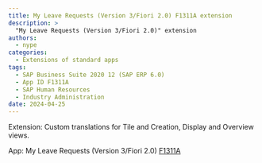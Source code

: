 ```yaml
---
title: My Leave Requests (Version 3/Fiori 2.0) F1311A extension
description: >
  "My Leave Requests (Version 3/Fiori 2.0)" extension
authors:
  - nype
categories:
  - Extensions of standard apps
tags:
  - SAP Business Suite 2020 12 (SAP ERP 6.0)
  - App ID F1311A
  - SAP Human Resources
  - Industry Administration
date: 2024-04-25
---
```


<!-- more -->

Extension: Custom translations for Tile and Creation, Display and Overview views.

App: My Leave Requests (Version 3/Fiori 2.0) [F1311A]( https://fioriappslibrary.hana.ondemand.com/sap/fix/externalViewer/#/detail/Apps(%27F1311A%27)/W30 )
